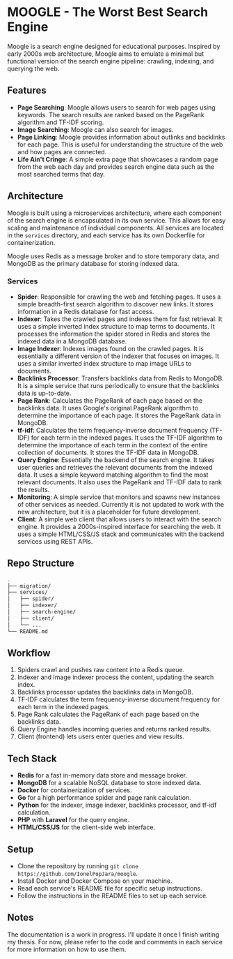 # MOOGLE - The Worst Best Search Engine

Moogle is a search engine designed for educational purposes. Inspired by early 2000s web architecture, Moogle aims to emulate a minimal but functional version of the search engine pipeline: crawling, indexing, and querying the web.

## Features
- **Page Searching**: Moogle allows users to search for web pages using keywords. The search results are ranked based on the PageRank algorithm and TF-IDF scoring.
- **Image Searching**: Moogle can also search for images.
- **Page Linking**: Moogle provides information about outlinks and backlinks for each page. This is useful for understanding the structure of the web and how pages are connected.
- **Life Ain't Cringe**: A simple extra page that showcases a random page from the web each day and provides search engine data such as the most searched terms that day.

## Architecture
Moogle is built using a microservices architecture, where each component of the search engine is encapsulated in its own service. This allows for easy scaling and maintenance of individual components. All services are located in the `services` directory, and each service has its own Dockerfile for containerization.

Moogle uses Redis as a message broker and to store temporary data, and MongoDB as the primary database for storing indexed data.

### Services
- **Spider**: Responsible for crawling the web and fetching pages. It uses a simple breadth-first search algorithm to discover new links. It stores information in a Redis database for fast access.
- **Indexer**: Takes the crawled pages and indexes them for fast retrieval. It uses a simple inverted index structure to map terms to documents. It processes the information the spider stored in Redis and stores the indexed data in a MongoDB database.
- **Image Indexer**: Indexes images found on the crawled pages. It is essentially a different version of the indexer that focuses on images. It uses a similar inverted index structure to map image URLs to documents.
- **Backlinks Processor**: Transfers backlinks data from Redis to MongoDB. It is a simple service that runs periodically to ensure that the backlinks data is up-to-date.
- **Page Rank**: Calculates the PageRank of each page based on the backlinks data. It uses Google's original PageRank algorithm to determine the importance of each page. It stores the PageRank data in MongoDB.
- **tf-idf**: Calculates the term frequency-inverse document frequency (TF-IDF) for each term in the indexed pages. It uses the TF-IDF algorithm to determine the importance of each term in the context of the entire collection of documents. It stores the TF-IDF data in MongoDB.
- **Query Engine**: Essentially the backend of the search engine. It takes user queries and retrieves the relevant documents from the indexed data. It uses a simple keyword matching algorithm to find the most relevant documents. It also uses the PageRank and TF-IDF data to rank the results.
- **Monitoring**: A simple service that monitors and spawns new instances of other services as needed. Currently it is not updated to work with the new architecture, but it is a placeholder for future development.
- **Client**: A simple web client that allows users to interact with the search engine. It provides a 2000s-inspired interface for searching the web. It uses a simple HTML/CSS/JS stack and communicates with the backend services using REST APIs.

## Repo Structure

```bash
.
├── migration/
├── services/
│   ├── spider/
│   ├── indexer/
│   ├── search-engine/
│   ├── client/
│   └── ...
└── README.md
```

## Workflow

1. Spiders crawl and pushes raw content into a Redis queue.
2. Indexer and Image indexer process the content, updating the search index.
3. Backlinks processor updates the backlinks data in MongoDB.
4. TF-IDF calculates the term frequency-inverse document frequency for each term in the indexed pages.
5. Page Rank calculates the PageRank of each page based on the backlinks data.
6. Query Engine handles incoming queries and returns ranked results.
7. Client (frontend) lets users enter queries and view results.

## Tech Stack
- **Redis** for a fast in-memory data store and message broker.
- **MongoDB** for a scalable NoSQL database to store indexed data.
- **Docker** for containerization of services.
- **Go** for a high performance spider and page rank calculation.
- **Python** for the indexer, image indexer, backlinks processor, and tf-idf calculation.
- **PHP** with **Laravel** for the query engine.
- **HTML/CSS/JS** for the client-side web interface.

## Setup
- Clone the repository by running `git clone https://github.com/IonelPopJara/moogle`.
- Install Docker and Docker Compose on your machine.
- Read each service's README file for specific setup instructions.
- Follow the instructions in the README files to set up each service.

## Notes
The documentation is a work in progress. I'll update it once I finish writing my thesis. For now, please refer to the code and comments in each service for more information on how to use them.